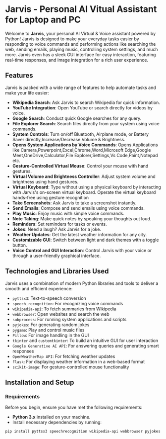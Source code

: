 # Jarvis - Personal AI Vitual Assistant for Laptop and PC

Welcome to **Jarvis**, your personal AI Virtual & Voice assistant powered by Python! Jarvis is designed to make your everyday tasks easier by responding to voice commands and performing actions like searching the web, sending emails, playing music, controlling system settings, and much more. Jarvis even has a sleek GUI interface for easy interaction, featuring real-time responses, and image integration for a rich user experience.

## Features

Jarvis is packed with a wide range of features to help automate tasks and make your life easier:

- **Wikipedia Search**: Ask Jarvis to search Wikipedia for quick information.
- **YouTube Integration**: Open YouTube or search directly for videos by voice.
- **Google Search**: Conduct quick Google searches for any query.
- **File Explorer Search**: Search files directly from your system using voice commands.
- **System Controls**: Turn on/off Bluetooth, Airplane mode, or Battery Saver directly,Increase/Decrease Volume & Brightness.
- **Opens System Applications by Voice Commands**:  Opens Applications like Camera,Powerpoint,Excel,Chrome,Word,Microsoft Edge,Google Meet,OneDrive,Calculator,File Explorer,Settings,Vs Code,Paint,Notepad etc.
- **Gesture-Controlled Virtual Mouse**: Control your mouse with hand gestures.
- **Virtual Volume and Brightness Controller**: Adjust system volume and brightness using hand gestures.
- **Virtual Keyboard**: Type without using a physical keyboard by interacting with Jarvis's on-screen virtual keyboard. Operate the virtual keyboard hands-free using gesture recognition
- **Take Screenshots**: Ask Jarvis to take a screenshot instantly.
- **Send Emails**: Compose and send emails using voice commands.
- **Play Music**: Enjoy music with simple voice commands.
- **Note Taking**: Make quick notes by speaking your thoughts out loud.
- **Reminders**: Set reminders for tasks or events.
- **Jokes**: Need a laugh? Ask Jarvis for a joke.
- **Weather Updates**: Get the latest weather information for any city.
- **Customizable GUI**: Switch between light and dark themes with a toggle button.
- **Voice Control and GUI Interaction**: Control Jarvis with your voice or through a user-friendly graphical interface.

## Technologies and Libraries Used

Jarvis uses a combination of modern Python libraries and tools to deliver a smooth and efficient experience:

- `pyttsx3`: Text-to-speech conversion
- `speech_recognition`: For recognizing voice commands
- `wikipedia-api`: To fetch summaries from Wikipedia
- `webbrowser`: Open websites and search the web
- `subprocess`: For running system applications and scripts
- `pyjokes`: For generating random jokes
- `pygame`: Play and control music files
- `Pillow`: For image handling in the GUI
- `tkinter` and `customtkinter`: To build an intuitive GUI for user interaction
- `Google Generative AI API`: For answering queries and generating smart responses
- `OpenWeatherMap API`: For fetching weather updates
- `Flask`: For displaying weather information in a web-based format
- `scikit-image`: For gesture-controlled mouse functionality

## Installation and Setup

### Requirements

Before you begin, ensure you have met the following requirements:

- **Python 3.x** installed on your machine.
- Install necessary dependencies by running:

```bash
pip install pyttsx3 speechrecognition wikipedia-api webbrowser pyjokes pygame Pillow customtkinter
